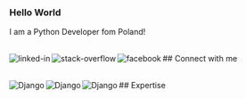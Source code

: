 ### Hello World 
I am a Python Developer fom Poland!



<br>## Connect with me
[<img align="left" alt="linked-in" src="https://img.shields.io/badge/linkedin-%230077B5.svg?&style=for-the-badge&logo=linkedin&logoColor=white" />](https://www.linkedin.com/in/mateusz-wasilewski-17228725b/)[<img align="left" alt="stack-overflow" src="https://img.shields.io/badge/stack%20overflow-FE7A16?logo=stack-overflow&logoColor=white&style=for-the-badge" />](https://stackoverflow.com/users/20832837/mateusz-wasilewski)[<img align="left" alt="facebook" src="https://img.shields.io/badge/facebook-%231877F2.svg?&style=for-the-badge&logo=facebook&logoColor=white" />](https://www.facebook.com/mateusz.wasilewski.90/)

<br>## Expertise
<img align="left" alt="Django" src="https://img.shields.io/badge/django-%23092E20.svg?style=for-the-badge&logo=django&logoColor=white" />
<img align="left" alt="Django" src="https://img.shields.io/badge/postgres-%23316192.svg?style=for-the-badge&logo=postgresql&logoColor=white" />
<img align="left" alt="Django" src="https://img.shields.io/badge/python-3670A0?style=for-the-badge&logo=python&logoColor=ffdd54" />
<br>
